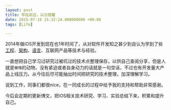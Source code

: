 ```yaml
---
layout: post
title: 写在前边，以示提醒
date: 2015-07-18 15:32:24.000000000 +09:00
tags: [Life]

---
```


2014年做iOS开发到现在也1年时间了，从对软件开发知之甚少到自认为学到了些[工程](https://zh.wikipedia.org/wiki/%E8%BD%AF%E4%BB%B6%E5%B7%A5%E7%A8%8B)、[架构](http://www.infoq.com/cn/articles/ios-app-arch-part-01#)、[语言](https://zh.wikipedia.org/wiki/Template:%E7%A8%8B%E5%BA%8F%E8%AE%BE%E8%AE%A1%E8%AF%AD%E8%A8%80)、互联网产品等技术与经验。


一直想把自己学习过研究过被坑过的技术点整理保存，以供自己查阅分享，但是人就是`懒惰`的动物，没有紧迫或者自身动力的话就是一句空话，不过也有开发量大产品上线压力。从今往后尽可能抽出时间把研究的技术整理，加深理解学习。

说到工作，同事们都很nice，在一同成长的过程中给予我的支持和帮助非常感谢。

今后会定期的更新博文，把iOS相关技术研究、学习、实验总结下来，积累和提升自己。
